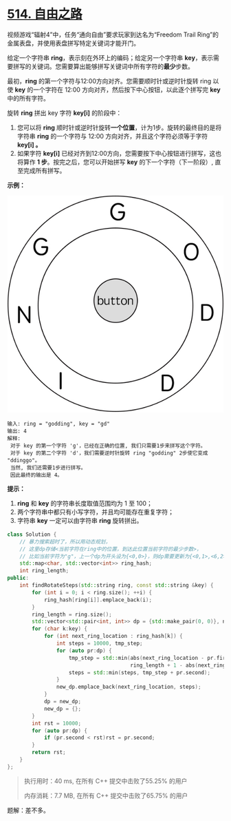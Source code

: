 # [514. 自由之路](https://leetcode-cn.com/problems/freedom-trail/)

视频游戏“辐射4”中，任务“通向自由”要求玩家到达名为“Freedom Trail Ring”的金属表盘，并使用表盘拼写特定关键词才能开门。

给定一个字符串 **ring**，表示刻在外环上的编码；给定另一个字符串 **key**，表示需要拼写的关键词。您需要算出能够拼写关键词中所有字符的**最少**步数。

最初，**ring** 的第一个字符与12:00方向对齐。您需要顺时针或逆时针旋转 ring 以使 **key** 的一个字符在 12:00 方向对齐，然后按下中心按钮，以此逐个拼写完 **key** 中的所有字符。

旋转 **ring** 拼出 key 字符 **key[i]** 的阶段中：

1. 您可以将 **ring** 顺时针或逆时针旋转**一个位置**，计为1步。旋转的最终目的是将字符串 **ring** 的一个字符与 12:00 方向对齐，并且这个字符必须等于字符 **key[i] 。**
2. 如果字符 **key[i]** 已经对齐到12:00方向，您需要按下中心按钮进行拼写，这也将算作 **1 步**。按完之后，您可以开始拼写 **key** 的下一个字符（下一阶段）, 直至完成所有拼写。

**示例：**

 

![img](assets/ring.jpg)

```
输入: ring = "godding", key = "gd"
输出: 4
解释:
 对于 key 的第一个字符 'g'，已经在正确的位置, 我们只需要1步来拼写这个字符。 
 对于 key 的第二个字符 'd'，我们需要逆时针旋转 ring "godding" 2步使它变成 "ddinggo"。
 当然, 我们还需要1步进行拼写。
 因此最终的输出是 4。
```

**提示：**

1. **ring** 和 **key** 的字符串长度取值范围均为 1 至 100；
2. 两个字符串中都只有小写字符，并且均可能存在重复字符；
3. 字符串 **key** 一定可以由字符串 **ring** 旋转拼出。

```c++
class Solution {
    // 暴力搜索超时了，所以用动态规划，
    // 这里dp存储<当前字符在ring中的位置，到达此位置当前字符的最少步数>，
    // 比如当前字符为"g"，上一个dp为开头设为{<0,0>}，则dp需要更新为{<0,1>,<6,2>}。
    std::map<char, std::vector<int>> ring_hash;
    int ring_length;
public:
    int findRotateSteps(std::string ring, const std::string &key) {
        for (int i = 0; i < ring.size(); ++i) {
            ring_hash[ring[i]].emplace_back(i);
        }
        ring_length = ring.size();
        std::vector<std::pair<int, int>> dp = {std::make_pair(0, 0)}, new_dp = {};
        for (char k:key) {
            for (int next_ring_location : ring_hash[k]) {
                int steps = 10000, tmp_step;
                for (auto pr:dp) {
                    tmp_step = std::min(abs(next_ring_location - pr.first) + 1,
                                        ring_length + 1 - abs(next_ring_location - pr.first));
                    steps = std::min(steps, tmp_step + pr.second);
                }
                new_dp.emplace_back(next_ring_location, steps);
            }
            dp = new_dp;
            new_dp = {};
        }
        int rst = 10000;
        for (auto pr:dp) {
            if (pr.second < rst)rst = pr.second;
        }
        return rst;
    }
};
```

> 执行用时：40 ms, 在所有 C++ 提交中击败了55.25% 的用户
>
> 内存消耗：7.7 MB, 在所有 C++ 提交中击败了65.75% 的用户

题解：差不多。


